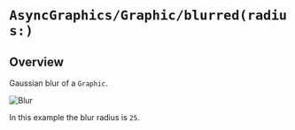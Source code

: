 # ``AsyncGraphics/Graphic/blurred(radius:)``

## Overview

Gaussian blur of a ``Graphic``.

![Blur](http://async.graphics/Images/Effects/Blur-Radius-25.png)

In this example the blur radius is `25`. 
